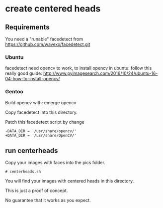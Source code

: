 # create centered heads

## Requirements
You need a "runable" facedetect from https://github.com/wavexx/facedetect.git

### Ubuntu
facedetect need opencv to work, to install opencv in ubuntu: follow this really good guide: http://www.pyimagesearch.com/2016/10/24/ubuntu-16-04-how-to-install-opencv/

### Gentoo
Build opencv with: emerge opencv

Copy facedetect into this directory.

Patch this facedetect script by change

    -DATA_DIR = '/usr/share/opencv/'
    +DATA_DIR = '/usr/share/OpenCV/'


## run centerheads
Copy your images with faces into the pics folder.

    # centerheads.sh

You will find your images with centered heads in this directory.

This is just a proof of concept.

No guarantee that it works as you expect.
